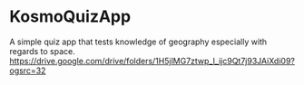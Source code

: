# KosmoQuizApp
A simple quiz app  that tests knowledge of geography especially with regards to space.
https://drive.google.com/drive/folders/1H5jlMG7ztwp_l_ijc9Qt7j93JAiXdi09?ogsrc=32
